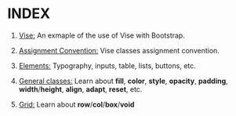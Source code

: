 # INDEX

1. [Vise:](https://github.com/Appforge-lab/css-vise/blob/master/doc/naming_convention.md)
  An exmaple of the use of Vise with Bootstrap.

2. [Assignment Convention:](https://github.com/Appforge-lab/css-vise/blob/master/docs/assignement_convention.md)
  Vise classes assignment convention.
  
3. [Elements:](https://github.com/Appforge-lab/css-vise/blob/master/docs/elements.md)
  Typography, inputs, table, lists, buttons, etc.

4. [General classes:](https://github.com/Appforge-lab/css-vise/blob/master/docs/general_classes.md)
  Learn about **fill**, **color**, **style**, **opacity**, **padding**, **width**/**height**, **align**, **adapt**, **reset**, etc.

5. [Grid:](https://github.com/Appforge-lab/css-vise/blob/master/doc/grid.md)
  Learn about **row**/**col**/**box**/**void**
